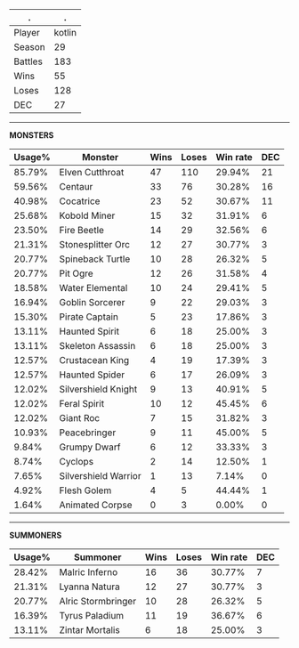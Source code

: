 .|.
|-|-
Player|kotlin
Season|29
Battles|183
Wins|55
Loses|128
DEC|27

---
**MONSTERS**

Usage%|Monster|Wins|Loses|Win rate|DEC|
-|-|-|-|-|-|
85.79%|Elven Cutthroat|47|110|29.94%|21|
59.56%|Centaur|33|76|30.28%|16|
40.98%|Cocatrice|23|52|30.67%|11|
25.68%|Kobold Miner|15|32|31.91%|6|
23.50%|Fire Beetle|14|29|32.56%|6|
21.31%|Stonesplitter Orc|12|27|30.77%|3|
20.77%|Spineback Turtle|10|28|26.32%|5|
20.77%|Pit Ogre|12|26|31.58%|4|
18.58%|Water Elemental|10|24|29.41%|5|
16.94%|Goblin Sorcerer|9|22|29.03%|3|
15.30%|Pirate Captain|5|23|17.86%|3|
13.11%|Haunted Spirit|6|18|25.00%|3|
13.11%|Skeleton Assassin|6|18|25.00%|3|
12.57%|Crustacean King|4|19|17.39%|3|
12.57%|Haunted Spider|6|17|26.09%|3|
12.02%|Silvershield Knight|9|13|40.91%|5|
12.02%|Feral Spirit|10|12|45.45%|6|
12.02%|Giant Roc|7|15|31.82%|3|
10.93%|Peacebringer|9|11|45.00%|5|
9.84%|Grumpy Dwarf|6|12|33.33%|3|
8.74%|Cyclops|2|14|12.50%|1|
7.65%|Silvershield Warrior|1|13|7.14%|0|
4.92%|Flesh Golem|4|5|44.44%|1|
1.64%|Animated Corpse|0|3|0.00%|0|

---
**SUMMONERS**

Usage%|Summoner|Wins|Loses|Win rate|DEC|
-|-|-|-|-|-|
28.42%|Malric Inferno|16|36|30.77%|7|
21.31%|Lyanna Natura|12|27|30.77%|3|
20.77%|Alric Stormbringer|10|28|26.32%|5|
16.39%|Tyrus Paladium|11|19|36.67%|6|
13.11%|Zintar Mortalis|6|18|25.00%|3|

